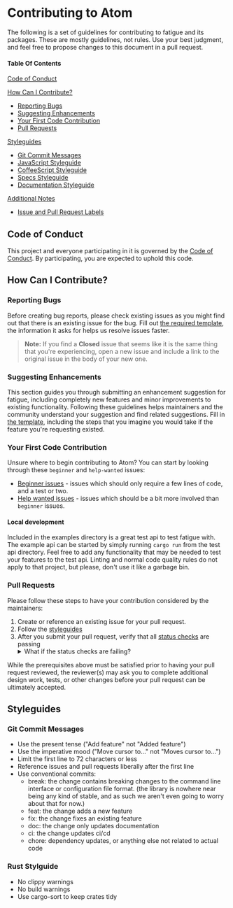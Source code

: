 # Contributing to Atom

The following is a set of guidelines for contributing to fatigue and its packages. These are mostly guidelines, not rules. Use your best judgment, and feel free to propose changes to this document in a pull request.

#### Table Of Contents

[Code of Conduct](#code-of-conduct)

[How Can I Contribute?](#how-can-i-contribute)
* [Reporting Bugs](#reporting-bugs)
* [Suggesting Enhancements](#suggesting-enhancements)
* [Your First Code Contribution](#your-first-code-contribution)
* [Pull Requests](#pull-requests)

[Styleguides](#styleguides)
* [Git Commit Messages](#git-commit-messages)
* [JavaScript Styleguide](#javascript-styleguide)
* [CoffeeScript Styleguide](#coffeescript-styleguide)
* [Specs Styleguide](#specs-styleguide)
* [Documentation Styleguide](#documentation-styleguide)

[Additional Notes](#additional-notes)
* [Issue and Pull Request Labels](#issue-and-pull-request-labels)

## Code of Conduct

This project and everyone participating in it is governed by the [Code of Conduct](CODE_OF_CONDUCT.md). By participating, you are expected to uphold this code.

## How Can I Contribute?

### Reporting Bugs

Before creating bug reports, please check existing issues as you might find out that there is an existing issue for the bug.  Fill out [the required template](https://github.com/pdylanross/.github/blob/master/.github/ISSUE_TEMPLATE/bug_report.md), the information it asks for helps us resolve issues faster.

> **Note:** If you find a **Closed** issue that seems like it is the same thing that you're experiencing, open a new issue and include a link to the original issue in the body of your new one.

### Suggesting Enhancements

This section guides you through submitting an enhancement suggestion for fatigue, including completely new features and minor improvements to existing functionality. Following these guidelines helps maintainers and the community understand your suggestion and find related suggestions. Fill in [the template](https://github.com/pdylanross/.github/blob/master/.github/ISSUE_TEMPLATE/feature_request.md), including the steps that you imagine you would take if the feature you're requesting existed.

### Your First Code Contribution

Unsure where to begin contributing to Atom? You can start by looking through these `beginner` and `help-wanted` issues:

* [Beginner issues][beginner] - issues which should only require a few lines of code, and a test or two.
* [Help wanted issues][help-wanted] - issues which should be a bit more involved than `beginner` issues.

#### Local development

Included in the examples directory is a great test api to test fatigue with. The example api can be started by simply running `cargo run` from the test api directory. Feel free to add any functionality that may be needed to test your features to the test api. Linting and normal code quality rules do not apply to that project, but please, don't use it like a garbage bin. 

### Pull Requests

Please follow these steps to have your contribution considered by the maintainers:

1. Create or reference an existing issue for your pull request.
2. Follow the [styleguides](#styleguides)
3. After you submit your pull request, verify that all [status checks](https://help.github.com/articles/about-status-checks/) are passing <details><summary>What if the status checks are failing?</summary>If a status check is failing, and you believe that the failure is unrelated to your change, please leave a comment on the pull request explaining why you believe the failure is unrelated. A maintainer will re-run the status check for you. If we conclude that the failure was a false positive, then we will open an issue to track that problem with our status check suite.</details>

While the prerequisites above must be satisfied prior to having your pull request reviewed, the reviewer(s) may ask you to complete additional design work, tests, or other changes before your pull request can be ultimately accepted.

## Styleguides

### Git Commit Messages

* Use the present tense ("Add feature" not "Added feature")
* Use the imperative mood ("Move cursor to..." not "Moves cursor to...")
* Limit the first line to 72 characters or less
* Reference issues and pull requests liberally after the first line
* Use conventional commits:
  * break: the change contains breaking changes to the command line interface or configuration file format. (the library is nowhere near being any kind of stable, and as such we aren't even going to worry about that for now.)
  * feat: the change adds a new feature
  * fix: the change fixes an existing feature
  * doc: the change only updates documentation
  * ci: the change updates ci/cd
  * chore: dependency updates, or anything else not related to actual code

### Rust Stylguide

* No clippy warnings
* No build warnings
* Use cargo-sort to keep crates tidy


[beginner]:https://github.com/pdylanross/fatigue/issues?q=is%3Aopen+label%3A%22good+first+issue%22+sort%3Areactions-%2B1-desc
[help-wanted]:https://github.com/pdylanross/fatigue/issues?q=is%3Aopen+sort%3Areactions-%2B1-desc+label%3A%22help+wanted%22+
